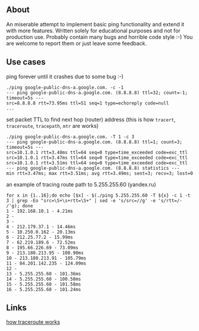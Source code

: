 ## About

An miserable attempt to implement basic ping functionality and extend it with more features.
Written solely for educational purposes and not for production use. Probably contain many bugs and horrible code style :-)
You are welcome to report them or just leave some feedback.


## Use cases

ping forever until it crashes due to some bug :-)
```
./ping google-public-dns-a.google.com. -c -1
--- ping google-public-dns-a.google.com. (8.8.8.8) ttl=32; count=-1; timeout=5s ---
src=8.8.8.8 rtt=73.95ms ttl=51 seq=1 type=echoreply code=null
...
```

set packet TTL to find next hop (router) address (this is how `tracert`, `traceroute`, `tracepath`, `mtr` are works)
```
./ping google-public-dns-a.google.com. -T 1 -c 3
--- ping google-public-dns-a.google.com. (8.8.8.8) ttl=1; count=3; timeout=5s ---
src=10.1.0.1 rtt=3.48ms ttl=64 seq=0 type=time_exceeded code=exc_ttl
src=10.1.0.1 rtt=3.47ms ttl=64 seq=0 type=time_exceeded code=exc_ttl
src=10.1.0.1 rtt=3.51ms ttl=64 seq=0 type=time_exceeded code=exc_ttl
--- ping google-public-dns-a.google.com. (8.8.8.8) statistics ---
min rtt=3.47ms; max rtt=3.51ms; avg rtt=3.49ms; sent=3; recv=3; lost=0
```
an example of tracing route path to 5.255.255.60 (yandex.ru)
```
for x in {1..16};do echo [$x] - $(./ping 5.255.255.60 -T ${x} -c 1 -t 3 | grep -Eo "src=\S+\s+rtt=\S+" | sed -e 's/src=//g' -e 's/rtt=/- /'g); done
1 - 192.168.10.1 - 4.21ms
2 - 
3 - 
4 - 212.179.37.1 - 14.46ms
5 - 10.250.0.162 - 20.13ms
6 - 212.25.77.2 - 15.99ms
7 - 62.219.189.6 - 72.52ms
8 - 195.66.226.69 - 73.09ms
9 - 213.180.213.95 - 100.90ms
10 - 213.180.213.91 - 105.79ms
11 - 84.201.142.235 - 124.09ms
12 -
13 - 5.255.255.60 - 101.36ms
14 - 5.255.255.60 - 100.58ms
15 - 5.255.255.60 - 101.58ms
16 - 5.255.255.60 - 101.24ms
```

## Links

[how traceroute works](https://security.stackexchange.com/questions/39178/how-does-traceroute-over-tcp-work-what-are-the-risks-and-how-can-it-be-mitig)
